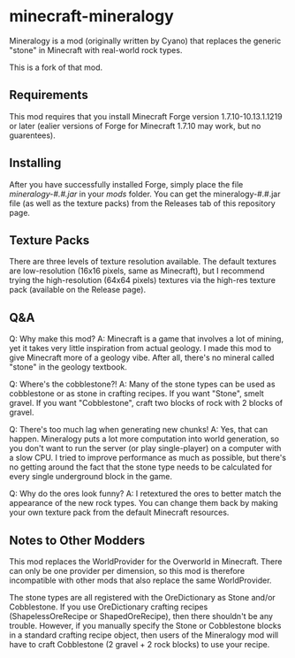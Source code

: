 # minecraft-mineralogy
Mineralogy is a mod (originally written by Cyano) that replaces the generic "stone" in Minecraft with real-world rock types.

This is a fork of that mod.

## Requirements
This mod requires that you install Minecraft Forge version 1.7.10-10.13.1.1219 or later (ealier versions of Forge for Minecraft 1.7.10 may work, but no guarentees).

## Installing
After you have successfully installed Forge, simply place the file *mineralogy-#.#.jar* in your *mods* folder. You can get the mineralogy-#.#.jar file (as well as the texture packs) from the Releases tab of this repository page.

## Texture Packs
There are three levels of texture resolution available. The default textures are low-resolution (16x16 pixels, same as Minecraft), but I recommend trying the high-resolution (64x64 pixels) textures via the high-res texture pack (available on the Release page).

## Q&A
Q: Why make this mod?
A: Minecraft is a game that involves a lot of mining, yet it takes very little inspiration from actual geology. I made this mod to give Minecraft more of a geology vibe. After all, there's no mineral called "stone" in the geology textbook.

Q: Where's the cobblestone?!
A: Many of the stone types can be used as cobblestone or as stone in crafting recipes. If you want "Stone", smelt gravel. If you want "Cobblestone", craft two blocks of rock with 2 blocks of gravel.

Q: There's too much lag when generating new chunks!
A: Yes, that can happen. Mineralogy puts a lot more computation into world generation, so you don't want to run the server (or play single-player) on a computer with a slow CPU. I tried to improve performance as much as possible, but there's no getting around the fact that the stone type needs to be calculated for every single underground block in the game.

Q: Why do the ores look funny?
A: I retextured the ores to better match the appearance of the new rock types. You can change them back by making your own texture pack from the default Minecraft resources.

## Notes to Other Modders
This mod replaces the WorldProvider for the Overworld in Minecraft. There can only be one provider per dimension, so this mod is therefore incompatible with other mods that also replace the same WorldProvider.

The stone types are all registered with the OreDictionary as Stone and/or Cobblestone. If you use OreDictionary crafting recipes (ShapelessOreRecipe or ShapedOreRecipe), then there shouldn't be any trouble. However, if you manually specify the Stone or Cobblestone blocks in a standard crafting recipe object, then users of the Mineralogy mod will have to craft Cobblestone (2 gravel + 2 rock blocks) to use your recipe.
